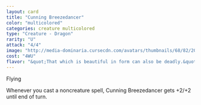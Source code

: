 ```yaml
---
layout: card
title: "Cunning Breezedancer"
color: "multicolored"
categories: creature multicolored
type: "Creature - Dragon"
rarity: "U"
attack: "4/4"
image: "http://media-dominaria.cursecdn.com/avatars/thumbnails/68/82/200/283/635612650235295232.png"
cost: "4WU"
flavor: "&quot;That which is beautiful in form can also be deadly.&quot;"
---
```


Flying

Whenever you cast a noncreature spell, Cunning Breezedancer gets +2/+2 until end of turn.

